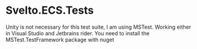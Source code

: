 # Svelto.ECS.Tests

Unity is not necessary for this test suite, I am using MSTest. Working either in Visual Studio and Jetbrains rider. You need to install the MSTest.TestFramework package with nuget
